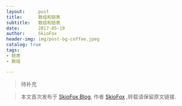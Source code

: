 ```yaml
---
layout:     post
title:      数组和链表
subtitle:   数组和链表
date:       2017-05-19
author:     SkioFox
header-img: img/post-bg-coffee.jpeg
catalog: true
tags:
- 链表
- 数组

---
```


> 待补充
	
> 本文首次发布于 [SkioFox Blog](http://blog.skiofox.top), 作者 [SkioFox](https://github.com/LoverFancy/) ,转载请保留原文链接.